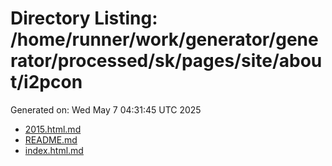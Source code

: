 # Directory Listing: /home/runner/work/generator/generator/processed/sk/pages/site/about/i2pcon
Generated on: Wed May  7 04:31:45 UTC 2025

- [2015.html.md](2015.html.md)
- [README.md](README.md)
- [index.html.md](index.html.md)
